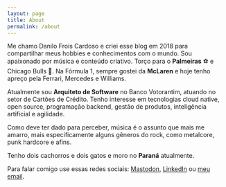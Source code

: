```yaml
---
layout: page
title: About
permalink: /about
---
```



Me chamo Danilo Frois Cardoso e criei esse blog em 2018 para compartilhar meus hobbies e conhecimentos com o mundo. Sou apaixonado por música e conteúdo criativo. Torço para o <b>Palmeiras</b> ⚽️ e Chicago Bulls 🏀. Na Fórmula 1, sempre gostei da <b>McLaren</b> e hoje tenho apreço pela Ferrari, Mercedes e Williams.

Atualmente sou <b>Arquiteto de Software</b> no Banco Votorantim, atuando no setor de Cartões de Crédito. Tenho interesse em tecnologias cloud native, open source, programação backend, gestão de produtos, inteligência artificial e agilidade.

Como deve ter dado para perceber, música é o assunto que mais me amarro, mais especificamente alguns gêneros do rock, como metalcore, punk hardcore e afins.

Tenho dois cachorros e dois gatos e moro no **Paraná** atualmente.

Para falar comigo use essas redes sociais: <a href="https://hachyderm.io/@frois">Mastodon</a>, <a href="https://www.linkedin.com/in/danilosoarescardoso">LinkedIn</a> ou <a href="mailto:danilo@froiscardoso.com">meu email</a>.
